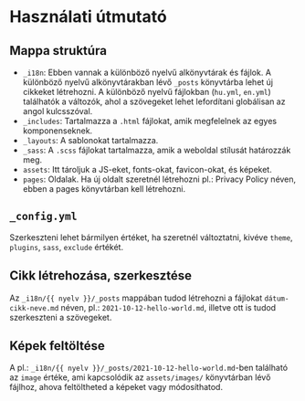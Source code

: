 # Használati útmutató

## Mappa struktúra

- `_i18n`: Ebben vannak a különböző nyelvű alkönyvtárak és fájlok. A különböző nyelvű alkönyvtárakban lévő `_posts` könyvtárba lehet új cikkeket létrehozni. A különböző nyelvű fájlokban (`hu.yml`, `en.yml`) találhatók a változók, ahol a szövegeket lehet lefordítani globálisan az angol kulcsszóval.
- `_includes`: Tartalmazza a `.html` fájlokat, amik megfelelnek az egyes komponenseknek.
- `_layouts`: A sablonokat tartalmazza.
- `_sass`: A `.scss` fájlokat tartalmazza, amik a weboldal stílusát határozzák meg.
- `assets`: Itt tároljuk a JS-eket, fonts-okat, favicon-okat, és képeket.
- `pages`: Oldalak. Ha új oldalt szeretnél létrehozni pl.: Privacy Policy néven, ebben a pages könyvtárban kell létrehozni.

## `_config.yml`

Szerkeszteni lehet bármilyen értéket, ha szeretnél változtatni, kivéve `theme`, `plugins`, `sass`, `exclude` értékét.

## Cikk létrehozása, szerkesztése

Az `_i18n/{{ nyelv }}/_posts` mappában tudod létrehozni a fájlokat `dátum-cikk-neve.md` néven, pl.: `2021-10-12-hello-world.md`, illetve ott is tudod szerkeszteni a szövegeket.

## Képek feltöltése

A pl.: `_i18n/{{ nyelv }}/_posts/2021-10-12-hello-world.md`-ben található az `image` értéke, ami kapcsolódik az `assets/images/` könyvtárban lévő fájlhoz, ahova feltöltheted a képeket vagy módosíthatod.
